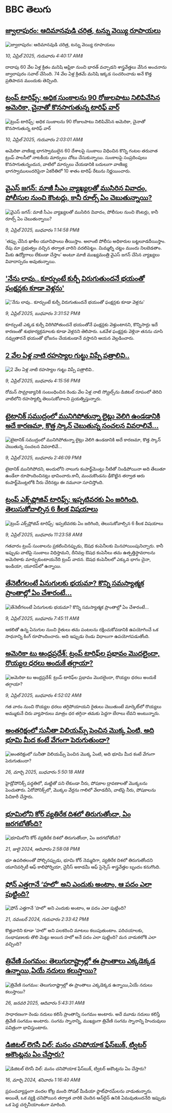# BBC తెలుగు## [జ్వాలాపురం: ఆదిమానవుడి చరిత్ర, టన్ను వెయ్యి రూపాయలు ](https://www.bbc.com/telugu/articles/creqqnwdd5qo?at_campaign=githubrss)![జ్వాలాపురం: ఆదిమానవుడి చరిత్ర, టన్ను వెయ్యి రూపాయలు ](https://ichef.bbci.co.uk/ace/standard/240/cpsprodpb/765e/live/b472e2d0-15b4-11f0-842b-a7355694993d.jpg)_10, ఏప్రిల్ 2025, గురువారం 4:40:17 AMకి_దాదాపు 60 వేల ఏళ్ల క్రితం మనిషి ఆఫ్రికా నుంచి భారత్ వచ్చాడని శాస్త్రవేత్తలు వేసిన అంచనాను జ్వాలాపురం సవాల్ చేసింది. 74 వేల ఏళ్ల క్రితమే మనిషి ఇక్కడ సంచరించాడు అనే కొత్త ప్రతిపాదన ముందుకు తెచ్చింది.## [ట్రంప్ టారిఫ్స్: అధిక సుంకాలను 90 రోజులపాటు నిలిపివేసిన అమెరికా, చైనాతో కొనసాగుతున్న టారిఫ్ వార్ ](https://www.bbc.com/telugu/articles/cvg88p5q4j5o?at_campaign=githubrss)![ట్రంప్ టారిఫ్స్: అధిక సుంకాలను 90 రోజులపాటు నిలిపివేసిన అమెరికా, చైనాతో కొనసాగుతున్న టారిఫ్ వార్ ](https://ichef.bbci.co.uk/ace/standard/240/cpsprodpb/5b23/live/f457ddd0-15ad-11f0-ad8b-bf27d985abc0.jpg)_10, ఏప్రిల్ 2025, గురువారం 2:03:01 AMకి_అమెరికా వాణిజ్య భాగస్వాములైన 60 దేశాలపై సుంకాలు విధించిన కొన్ని గంటల తరువాత ట్రంప్ పాలసీలో నాటకీయ మార్పులు చోటు చేసుకున్నాయి. సుంకాలపై సంప్రదింపులు కొనసాగుతున్నందున, వాటిలో మార్పులు చేయడానికి బదులుగా  వాణిజ్య భాగస్వాములందరిపైనా ఏకరీతిలో 10 శాతం టారిఫ్ రేటును నిర్ణయించారు.## [వైఎస్ జగన్: మాజీ సీఎం వ్యాఖ్యలతో ముసిరిన వివాదం, పోలీసుల నుంచి కౌంటర్లు, కానీ రూల్స్ ఏం చెబుతున్నాయి?](https://www.bbc.com/telugu/articles/c74nn3dk5ewo?at_campaign=githubrss)![వైఎస్ జగన్: మాజీ సీఎం వ్యాఖ్యలతో ముసిరిన వివాదం, పోలీసుల నుంచి కౌంటర్లు, కానీ రూల్స్ ఏం చెబుతున్నాయి?](https://ichef.bbci.co.uk/ace/standard/240/cpsprodpb/e297/live/003ff6c0-1534-11f0-bc17-dfa4f8dfee61.jpg)_9, ఏప్రిల్ 2025, బుధవారం 1:14:58 PMకి_'తప్పు చేసిన ఖాకీల యూనిఫాంలు తీయిస్తాం. అలాంటి పోలీసు అధికారుల బట్టలూడదీయిస్తాం. రేపు మా ప్రభుత్వం వచ్చిన తర్వాత వారిని వదలిపెట్టం. మిమ్మల్ని చట్టం ముందు నిలబెడతాం. మీకు ఉద్యోగాలు లేకుండా చేస్తాం’ అంటూ మాజీ ముఖ్యమంత్రి వైఎస్ జగన్ చేసిన వ్యాఖ్యలు వివాదాస్పదం అవుతున్నాయి.## ['నేను లావు.. కూర్చుంటే కుర్చీ విరుగుతుందనే భయంతో ఫంక్షన్లకు కూడా వెళ్లను'](https://www.bbc.com/telugu/articles/c15vvnj0zdyo?at_campaign=githubrss)!['నేను లావు.. కూర్చుంటే కుర్చీ విరుగుతుందనే భయంతో ఫంక్షన్లకు కూడా వెళ్లను'](https://ichef.bbci.co.uk/ace/standard/240/cpsprodpb/a150/live/b3c44300-1556-11f0-b1a2-c9cc9d197e2f.jpg)_9, ఏప్రిల్ 2025, బుధవారం 3:31:52 PMకి_కూర్చుంటే ఎక్కడ కుర్చీ విరిగిపోతుందనే భయంతోనే ఫంక్షన్లకు వెళ్తుంటానని, కొన్నిసార్లు ఇదే కారణంతో శుభకార్యక్రమాలకు కూడా వెళ్లనని తెలిపారు. ఒకవేళ ఫంక్షన్లకు వెళ్లినా తనను చూసి నవ్వుతారనే భయంతో భోజనం చేయకుండానే వస్తానని ఆయన వెల్లడించారు.## [2 వేల ఏళ్ల నాటి రహస్యాల గుట్టు విప్పే పత్రాలివి..](https://www.bbc.com/telugu/articles/cp9110k4vjlo?at_campaign=githubrss)![2 వేల ఏళ్ల నాటి రహస్యాల గుట్టు విప్పే పత్రాలివి..](https://ichef.bbci.co.uk/ace/standard/240/cpsprodpb/098d/live/7f598ae0-155a-11f0-b1b3-7358f8d35a35.png)_9, ఏప్రిల్ 2025, బుధవారం 4:15:56 PMకి_రోమన్ సామ్రాజ్యానికి సంబంధించిన రెండు వేల ఏళ్ల నాటి స్క్రోల్స్‌ను డిజిటల్‌ రూపంలో తెరిచి వాటిలోని రహస్యాల్ని తెలుసుకోవాలని ప్రయత్నిస్తున్నారు.## [టైటానిక్ సముద్రంలో మునిగిపోతున్నా లైట్లు వెలిగి ఉండడానికి అదే కారణమా, కొత్త స్కాన్ చెబుతున్న సంచలన వివరాలివే...](https://www.bbc.com/telugu/articles/c9qwwl49yywo?at_campaign=githubrss)![టైటానిక్ సముద్రంలో మునిగిపోతున్నా లైట్లు వెలిగి ఉండడానికి అదే కారణమా, కొత్త స్కాన్ చెబుతున్న సంచలన వివరాలివే...](https://ichef.bbci.co.uk/ace/standard/240/cpsprodpb/16f3/live/175bbef0-14ff-11f0-8a1e-3ff815141b98.jpg)_9, ఏప్రిల్ 2025, బుధవారం 2:46:09 PMకి_టైటానిక్ మునిగిపోదని, అందులోని నాలుగు కంపార్ట్‌మెంట్లు నీటితో నిండిపోయినా అది తేలుతూ ఉండేలా రూపొందించినట్లు భావించారు.కానీ, మంచుకొండను ఢీకొట్టిన తర్వాత ఆరు కంపార్ట్‌మెంట్లలోకి నీరు చేరినట్లు ఈ నమూనా సూచిస్తోంది.## [ట్రంప్ ఎక్స్‌ప్లోజివ్ టారిఫ్స్: ఇప్పటివరకు ఏం జరిగింది, తెలుసుకోవాల్సిన 6 కీలక విషయాలు](https://www.bbc.com/telugu/articles/c0ellwzn47wo?at_campaign=githubrss)![ట్రంప్ ఎక్స్‌ప్లోజివ్ టారిఫ్స్: ఇప్పటివరకు ఏం జరిగింది, తెలుసుకోవాల్సిన 6 కీలక విషయాలు](https://ichef.bbci.co.uk/ace/standard/240/cpsprodpb/a459/live/9e1dc810-150f-11f0-9816-7b46de5e9d2e.jpg)_9, ఏప్రిల్ 2025, బుధవారం 11:23:58 AMకి_గతవారం ట్రంప్ సుంకాలను ప్రకటించినప్పుడు, ఔషధ కంపెనీలకు మినహాయింపునిచ్చారు. కానీ ఇప్పుడు వాటిపై సుంకాలు విధిస్తామని, దీనివల్ల ఔషధ కంపెనీలు తమ ఉత్పత్తిస్థావరాలను అమెరికాకు మార్చుకుంటాయనేది ట్రంప్ వాదన. ఔషధ కంపెనీలలో ఎక్కువ భాగం చైనా, ఇండియా, యూరప్‌లో ఉన్నాయి.## [తేనెటీగలంటే ఏనుగులకు భయమా?  కొన్ని సమస్యాత్మక ప్రాంతాల్లో ఏం చేశారంటే...](https://www.bbc.com/telugu/articles/c99py7rjnkyo?at_campaign=githubrss)![తేనెటీగలంటే ఏనుగులకు భయమా?  కొన్ని సమస్యాత్మక ప్రాంతాల్లో ఏం చేశారంటే...](https://ichef.bbci.co.uk/ace/standard/240/cpsprodpb/d9a8/live/0ee13770-1516-11f0-9816-7b46de5e9d2e.jpg)_9, ఏప్రిల్ 2025, బుధవారం 7:45:11 AMకి_ఆకలితో ఉన్న ఏనుగుల నుంచి రైతులు తమ పంటలను రక్షించుకోవడానికి ఉపయోగించే ఒక సాధనాన్ని కింగ్ రూపొందించారు. అది ఇప్పుడు రెండు విధాలుగా ఉపయోగపడుతోంది.## [అమెరికా టు ఆంధ్రప్రదేశ్: ట్రంప్ టారిఫ్‌ల ప్రభావం మొదలైందా, రొయ్యల ధరలు అందుకే తగ్గాయా?](https://www.bbc.com/telugu/articles/cq5wwdj6e69o?at_campaign=githubrss)![అమెరికా టు ఆంధ్రప్రదేశ్: ట్రంప్ టారిఫ్‌ల ప్రభావం మొదలైందా, రొయ్యల ధరలు అందుకే తగ్గాయా?](https://ichef.bbci.co.uk/ace/standard/240/cpsprodpb/fdae/live/e5806310-14e8-11f0-a36e-d3e891ad7639.jpg)_9, ఏప్రిల్ 2025, బుధవారం 4:52:02 AMకి_గత వారం నుంచి రొయ్యల ధరలు తగ్గిపోయాయని రైతులు చెబుతుంటే మార్కెట్‌లో రొయ్యలు అమ్ముకునే చిరు వ్యాపారులు మాత్రం ధర తగ్గినా తమకు పెద్దగా బేరాలు లేవని అంటున్నారు.## [అంతరిక్షంలో సునీతా విలియమ్స్ పెంచిన మొక్క ఏంటి, అది భూమి మీద కంటే వేగంగా పెరుగుతుందా?](https://www.bbc.com/telugu/articles/c1mn43gmj39o?at_campaign=githubrss)![అంతరిక్షంలో సునీతా విలియమ్స్ పెంచిన మొక్క ఏంటి, అది భూమి మీద కంటే వేగంగా పెరుగుతుందా?](https://ichef.bbci.co.uk/ace/standard/240/cpsprodpb/931a/live/71e4f570-0966-11f0-94d4-6f954f5dcfa3.jpg)_26, మార్చి 2025, బుధవారం 5:50:18 AMకి_హైడ్రోపోనిక్స్‌ పద్ధతిలో, మట్టితో పని లేకుండా నీరు, పోషకాల ద్రావణాలతో మొక్కలను పెంచుతారు. ఏరోపోనిక్స్‌లో, మొక్కల వేర్లను గాలిలో వేలాడదీసి, వాటిపై నీరు, పోషకాలను పిచికారీ చేస్తారు.## [భూమిలోని కోర్ వ్యతిరేక దిశలో తిరుగుతోందా, ఏం జరగబోతోంది?](https://www.bbc.com/telugu/articles/crgr7rnd7g4o?at_campaign=githubrss)![భూమిలోని కోర్ వ్యతిరేక దిశలో తిరుగుతోందా, ఏం జరగబోతోంది?](https://ichef.bbci.co.uk/ace/standard/240/cpsprodpb/cc28/live/4457bc00-3ec3-11ef-b2f4-77406157b906.jpg)_21, జులై 2024, ఆదివారం 2:58:08 PMకి_భూ ఉపరితలంతో పోల్చినప్పుడు, భూమి కోర్ నెమ్మదిగా, వ్యతిరేక దిశలో తిరుగుతోందని యూనివర్సిటీ ఆఫ్ కాలిఫోర్నియా, చైనీస్ అకాడమీ ఆఫ్ సైన్సెస్‌ శాస్త్రవేత్తల బృందం కనుగొంది.## [ఫోన్ ఎత్తగానే ‘హలో’ అని ఎందుకు అంటాం, ఆ పదం ఎలా పుట్టింది?](https://www.bbc.com/telugu/articles/cgj7x7gdjq4o?at_campaign=githubrss)![ఫోన్ ఎత్తగానే ‘హలో’ అని ఎందుకు అంటాం, ఆ పదం ఎలా పుట్టింది?](https://ichef.bbci.co.uk/ace/standard/240/cpsprodpb/0618/live/7a20ebb0-a807-11ef-b21e-5359bd56d02f.jpg)_21, నవంబర్ 2024, గురువారం 2:33:42 PMకి_కొత్తవారిని కూడా ‘హలో’ అని పలకరించి మాటలు కలుపుతుంటాం.  పరిచయాలకు, సంభాషణలకు తొలి మెట్టు అయిన హలో అనే పదం ఎలా పుట్టింది? మన వాడుకలోకి ఎలా వచ్చింది?## [త్రివేణి సంగమం: తెలుగురాష్ట్రాల్లో ఈ ప్రాంతాలు ఎక్కడెక్కడ ఉన్నాయి,ఏయే నదులు కలుస్తాయి? ](https://www.bbc.com/telugu/articles/cz7elrr17jeo?at_campaign=githubrss)![త్రివేణి సంగమం: తెలుగురాష్ట్రాల్లో ఈ ప్రాంతాలు ఎక్కడెక్కడ ఉన్నాయి,ఏయే నదులు కలుస్తాయి? ](https://ichef.bbci.co.uk/ace/standard/240/cpsprodpb/9dad/live/7f50e780-da42-11ef-a37f-eba91255dc3d.jpg)_26, జనవరి 2025, ఆదివారం 5:43:31 AMకి_సాధారణంగా రెండు నదులు కలిసే ప్రాంతాన్ని సంగమం అంటారు. అదే మూడు నదులు కలిస్తే త్రివేణి సంగమం అంటారు. సంగమ స్నానాన్ని, ముఖ్యంగా త్రివేణి సంగమ స్నానాన్ని హిందువులు పవిత్రంగా భావిస్తుంటారు.## [డిజిటల్ లెగసీ విల్: మనం చనిపోయాక ఫేస్‌బుక్, ట్విటర్‌ అకౌంట్లను ఏం చేస్తారు?](https://www.bbc.com/telugu/articles/cx0zl1qeyq2o?at_campaign=githubrss)![డిజిటల్ లెగసీ విల్: మనం చనిపోయాక ఫేస్‌బుక్, ట్విటర్‌ అకౌంట్లను ఏం చేస్తారు?](https://ichef.bbci.co.uk/ace/standard/240/cpsprodpb/bea2/live/2323ffd0-e2d4-11ee-9410-0f893255c2a0.jpg)_16, మార్చి 2024, శనివారం 1:16:40 AMకి_ప్రపంచవ్యాప్తంగా వందల కోట్ల మంది సోషల్ మీడియా ఫ్లాట్‌ఫారమ్‌లను వాడుతున్నారు. అయితే, ఒక వ్యక్తి చనిపోయిన తర్వాత వారికి చెందిన ఆన్‌లైన్ ఉనికి ఏమవుతుందనేది ఇప్పుడు ఒక పెద్ద చర్చనీయాంశంగా మారింది.